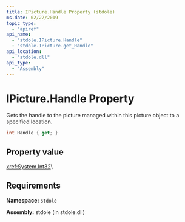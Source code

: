 ```yaml
---
title: IPicture.Handle Property (stdole)
ms.date: 02/22/2019
topic_type:
  - "apiref"
api_name:
  - "stdole.IPicture.Handle"
  - "stdole.IPicture.get_Handle"
api_location:
  - "stdole.dll"
api_type:
  - "Assembly"
---
```

# IPicture.Handle Property

Gets the handle to the picture managed within this picture object to a specified location.

```csharp
int Handle { get; }
```

## Property value

<xref:System.Int32>\

## Requirements

**Namespace:** `stdole`

**Assembly:** stdole (in stdole.dll)